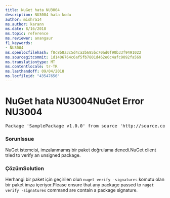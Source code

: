 ```yaml
---
title: NuGet hata NU3004
description: NU3004 hata kodu
author: mishra14
ms.author: karann
ms.date: 8/16/2018
ms.topic: reference
ms.reviewer: anangaur
f1_keywords:
- NU3004
ms.openlocfilehash: f8c8b8a3c5d4ca2b685bc70ad0f90b33f9491022
ms.sourcegitcommit: 1d1406764c6af5fb7801d462e0c4afc9092fa569
ms.translationtype: MT
ms.contentlocale: tr-TR
ms.lasthandoff: 09/04/2018
ms.locfileid: "43547656"
---
```

# <a name="nuget-error-nu3004"></a><span data-ttu-id="76a6f-103">NuGet hata NU3004</span><span class="sxs-lookup"><span data-stu-id="76a6f-103">NuGet Error NU3004</span></span>

<pre>Package 'SamplePackage v1.0.0' from source 'http://source.com/index.json': The package is not signed.</pre>

### <a name="issue"></a><span data-ttu-id="76a6f-104">Sorun</span><span class="sxs-lookup"><span data-stu-id="76a6f-104">Issue</span></span>

<span data-ttu-id="76a6f-105">NuGet istemcisi, imzalanmamış bir paket doğrulama denedi.</span><span class="sxs-lookup"><span data-stu-id="76a6f-105">NuGet client tried to verify an unsigned package.</span></span>


### <a name="solution"></a><span data-ttu-id="76a6f-106">Çözüm</span><span class="sxs-lookup"><span data-stu-id="76a6f-106">Solution</span></span>

<span data-ttu-id="76a6f-107">Herhangi bir paket için geçirilen olun `nuget verify -signatures` komutu olan bir paket imza içeriyor.</span><span class="sxs-lookup"><span data-stu-id="76a6f-107">Please ensure that any package passed to `nuget verify -signatures` command are contain a package signature.</span></span>


